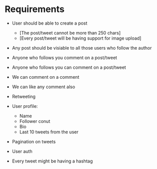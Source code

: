 # Requirements

- User should be able to create a post
  - [The post/tweet cannot be more than 250 chars]
  - [Every post/tweet will be having support for image upload]

- Any post should be visiable to all those users who follow the author
- Anyone who follows you comment on a post/tweet
- Anyone who follows you can comment on a post/tweet
- We can comment on a comment
- We can like any comment also
- Retweeting

- User profile:
  - Name
  - Follower conut
  - Bio
  - Last 10 tweets from the user

- Pagination on tweets
- User auth

- Every tweet might be having a hashtag
